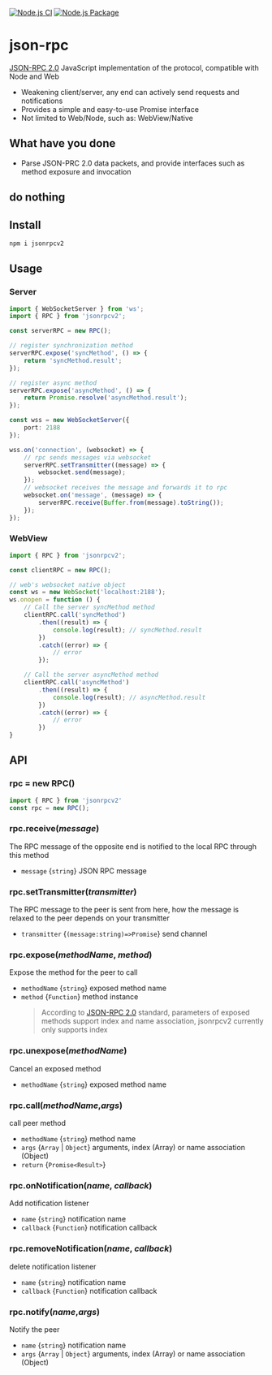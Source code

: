 [![Node.js CI](https://github.com/zfangqijun/json-rpc/actions/workflows/node.js.yml/badge.svg)](https://github.com/zfangqijun/json-rpc/actions/workflows/node.js.yml)
[![Node.js Package](https://github.com/zfangqijun/json-rpc/actions/workflows/npm-publish.yml/badge.svg)](https://github.com/zfangqijun/json-rpc/actions/workflows/npm-publish.yml)

# json-rpc

[JSON-RPC 2.0](https://wiki.geekdream.com/Specification/json-rpc_2.0.html) JavaScript implementation of the protocol, compatible with Node and Web

- Weakening client/server, any end can actively send requests and notifications
- Provides a simple and easy-to-use Promise interface
- Not limited to Web/Node, such as: WebView/Native

## What have you done

- Parse JSON-PRC 2.0 data packets, and provide interfaces such as method exposure and invocation

## do nothing

## Install

```bash
npm i jsonrpcv2
```

## Usage

### Server

```ts
import { WebSocketServer } from 'ws';
import { RPC } from 'jsonrpcv2';

const serverRPC = new RPC();

// register synchronization method
serverRPC.expose('syncMethod', () => {
    return 'syncMethod.result';
});

// register async method
serverRPC.expose('asyncMethod', () => {
    return Promise.resolve('asyncMethod.result');
});

const wss = new WebSocketServer({
    port: 2188
});

wss.on('connection', (websocket) => {
    // rpc sends messages via websocket
    serverRPC.setTransmitter((message) => {
        websocket.send(message);
    });
    // websocket receives the message and forwards it to rpc
    websocket.on('message', (message) => {
        serverRPC.receive(Buffer.from(message).toString());
    });
});
```

### WebView

```ts
import { RPC } from 'jsonrpcv2';

const clientRPC = new RPC();

// web's websocket native object
const ws = new WebSocket('localhost:2188');
ws.onopen = function () {
    // Call the server syncMethod method
    clientRPC.call('syncMethod')
        .then((result) => {
            console.log(result); // syncMethod.result
        })
        .catch((error) => {
            // error
        });

    // Call the server asyncMethod method
    clientRPC.call('asyncMethod')
        .then((result) => {
            console.log(result); // asyncMethod.result
        })
        .catch((error) => {
            // error
        })
}
```

## API

### rpc = new RPC()

```ts
import { RPC } from 'jsonrpcv2'
const rpc = new RPC();
```

### rpc.receive(*message*)

The RPC message of the opposite end is notified to the local RPC through this method

- `message` {`string`} JSON RPC message

### rpc.setTransmitter(*transmitter*)

The RPC message to the peer is sent from here, how the message is relaxed to the peer depends on your transmitter

- `transmitter` {`(message:string)=>Promise`} send channel

### rpc.expose(*methodName*, *method*)

Expose the method for the peer to call

- `methodName` {`string`} exposed method name
- `method` {`Function`} method instance
  > According to [JSON-RPC 2.0](https://wiki.geekdream.com/Specification/json-rpc_2.0.html) standard, parameters of exposed methods support index and name association, jsonrpcv2 currently only supports index

### rpc.unexpose(*methodName*)

Cancel an exposed method

- `methodName` {`string`} exposed method name

### rpc.call(*methodName*,*args*)

call peer method

- `methodName` {`string`} method name
- `args` {`Array` | `Object`} arguments, index (Array) or name association (Object)
- `return` {`Promise<Result>`}

### rpc.onNotification(*name*, *callback*)

Add notification listener

- `name` {`string`} notification name
- `callback` {`Function`} notification callback

### rpc.removeNotification(*name*, *callback*)

delete notification listener

- `name` {`string`} notification name
- `callback` {`Function`} notification callback

### rpc.notify(*name*,*args*)

Notify the peer

- `name` {`string`} notification name
- `args` {`Array` | `Object`} arguments, index (Array) or name association (Object)